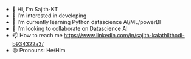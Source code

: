 - 👋 Hi, I’m Sajith-KT
- 👀 I’m interested in developing
- 🌱 I’m currently learning Python datascience AI/ML/powerBI
- 💞️ I’m looking to collaborate on Datascience AI
- 📫 How to reach me https://www.linkedin.com/in/sajith-kalathilthodi-b934322a3/
- 😄 Pronouns: He/Him
   

<!---
Sajith-KT/Sajith-KT is a ✨ special ✨ repository because its `README.md` (this file) appears on your GitHub profile.
You can click the Preview link to take a look at your changes.
--->
